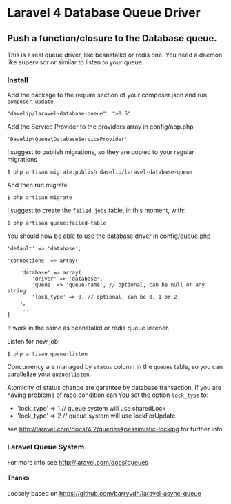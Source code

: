 # Laravel 4 Database Queue Driver

## Push a function/closure to the Database queue.
This is a real queue driver, like beanstalkd or redis one.
You need a daemon like supervisor or similar to listen to your queue.

### Install
Add the package to the require section of your composer.json and run `composer update`

    "davelip/laravel-database-queue": ">0.5"

Add the Service Provider to the providers array in config/app.php

    'Davelip\Queue\DatabaseServiceProvider'

I suggest to publish migrations, so they are copied to your regular migrations

    $ php artisan migrate:publish davelip/laravel-database-queue

And then run migrate 

    $ php artisan migrate 

I suggest to create the `failed_jobs` table, in this moment, with:

    $ php artisan queue:failed-table

You should now be able to use the database driver in config/queue.php

    'default' => 'database',
    
    'connections' => array(
        ...
        'database' => array(
            'driver' => 'database',
            'queue' => 'queue-name', // optional, can be null or any string
            'lock_type' => 0, // optional, can be 0, 1 or 2
        ),
        ...
    }

It work in the same as beanstalkd or redis queue listener.

Listen for new job:

    $ php artisan queue:listen


Concurrency are managed by `status` column in the `queues` table, so you can parallelize your `queue:listen`.

Atomicity of status change are garantee by database transaction, if you are having problems of race condition 
can You set the option `lock_type` to:

 * 'lock_type' => 1 // queue system will use sharedLock 
 * 'lock_type' => 2 // queue system will use lockForUpdate 

see http://laravel.com/docs/4.2/queries#pessimistic-locking for further info.


### Laravel Queue System
For more info see http://laravel.com/docs/queues

#### Thanks
Loosely based on https://github.com/barryvdh/laravel-async-queue
